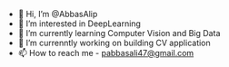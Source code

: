 - 👋 Hi, I’m @AbbasAlip
- 👀 I’m interested in DeepLearning
- 🌱 I’m currently learning Computer Vision and Big Data
- 💞️ I’m currenntly working on building CV application
- 📫 How to reach me - pabbasali47@gmail.com

<!---
AbbasAlip/AbbasAlip is a ✨ special ✨ repository because its `README.md` (this file) appears on your GitHub profile.
You can click the Preview link to take a look at your changes.
--->
